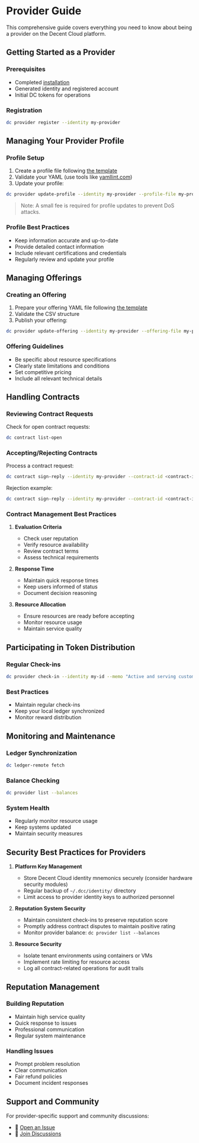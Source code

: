 # Provider Guide

This comprehensive guide covers everything you need to know about being a provider on the Decent Cloud platform.

## Getting Started as a Provider

### Prerequisites

- Completed [installation](installation.md)
- Generated identity and registered account
- Initial DC tokens for operations

### Registration

```bash
dc provider register --identity my-provider
```

## Managing Your Provider Profile

### Profile Setup

1. Create a profile file following [the template](https://github.com/decent-stuff/decent-cloud/blob/main/examples/provider-profile-template.yaml)
2. Validate your YAML (use tools like [yamllint.com](https://www.yamllint.com/))
3. Update your profile:

```bash
dc provider update-profile --identity my-provider --profile-file my-provider-profile.yaml
```

> Note: A small fee is required for profile updates to prevent DoS attacks.

### Profile Best Practices

- Keep information accurate and up-to-date
- Provide detailed contact information
- Include relevant certifications and credentials
- Regularly review and update your profile

## Managing Offerings

### Creating an Offering

1. Prepare your offering YAML file following [the template](https://github.com/decent-stuff/decent-cloud/blob/main/examples/offering-example.csv)
2. Validate the CSV structure
3. Publish your offering:

```bash
dc provider update-offering --identity my-provider --offering-file my-provider-offering.csv
```

### Offering Guidelines

- Be specific about resource specifications
- Clearly state limitations and conditions
- Set competitive pricing
- Include all relevant technical details

## Handling Contracts

### Reviewing Contract Requests

Check for open contract requests:

```bash
dc contract list-open
```

### Accepting/Rejecting Contracts

Process a contract request:

```bash
dc contract sign-reply --identity my-provider --contract-id <contract-id-base64> --sign-accept true --response-text "Welcome aboard!" --interactive
```

Rejection example:

```bash
dc contract sign-reply --identity my-provider --contract-id <contract-id-base64> --sign-accept false --response-text "Resources currently unavailable" --interactive
```

### Contract Management Best Practices

1. **Evaluation Criteria**

   - Check user reputation
   - Verify resource availability
   - Review contract terms
   - Assess technical requirements

2. **Response Time**

   - Maintain quick response times
   - Keep users informed of status
   - Document decision reasoning

3. **Resource Allocation**
   - Ensure resources are ready before accepting
   - Monitor resource usage
   - Maintain service quality

## Participating in Token Distribution

### Regular Check-ins

```bash
dc provider check-in --identity my-id --memo "Active and serving customers!"
```

### Best Practices

- Maintain regular check-ins
- Keep your local ledger synchronized
- Monitor reward distribution

## Monitoring and Maintenance

### Ledger Synchronization

```bash
dc ledger-remote fetch
```

### Balance Checking

```bash
dc provider list --balances
```

### System Health

- Regularly monitor resource usage
- Keep systems updated
- Maintain security measures

## Security Best Practices for Providers

1. **Platform Key Management**

   - Store Decent Cloud identity mnemonics securely (consider hardware security modules)
   - Regular backup of `~/.dcc/identity/` directory
   - Limit access to provider identity keys to authorized personnel

2. **Reputation System Security**

   - Maintain consistent check-ins to preserve reputation score
   - Promptly address contract disputes to maintain positive rating
   - Monitor provider balance: `dc provider list --balances`

3. **Resource Security**

   - Isolate tenant environments using containers or VMs
   - Implement rate limiting for resource access
   - Log all contract-related operations for audit trails

## Reputation Management

### Building Reputation

- Maintain high service quality
- Quick response to issues
- Professional communication
- Regular system maintenance

### Handling Issues

- Prompt problem resolution
- Clear communication
- Fair refund policies
- Document incident responses

## Support and Community

For provider-specific support and community discussions:
- 📝 [Open an Issue](https://github.com/decent-stuff/decent-cloud/issues)
- 💬 [Join Discussions](https://github.com/orgs/decent-stuff/discussions)

